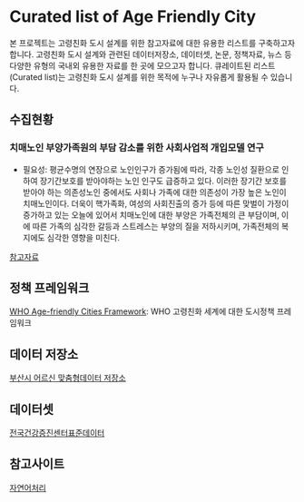 # Curated list of Age Friendly City
본 프로젝트는 고령친화 도시 설계를 위한 참고자료에 대한 유용한 리스트를 구축하고자 합니다. 고령친화 도시 설계와 관련된 데이터저장소, 데이터셋, 논문, 정책자료, 뉴스 등 다양한 유형의 국내외 유용한 자료를 한 곳에 모으고자 합니다. 큐레이트된 리스트(Curated list)는 고령친화 도시 설계를 위한 목적에 누구나 자유롭게 활용될 수 있습니다. 

## 수집현황

### 치매노인 부양가족원의 부담 감소를 위한 사회사업적 개입모델 연구
* 필요성: 평균수명의 연장으로 노인인구가 증가됨에 따라, 각종 노인성 질환으로 인하여 장기간보호를 받아야하는 노인 인구도 급증하고 있다. 이러한 장기간 보호를 받아야 하는 의존성노인 중에서도 사회나 가족에 대한 의존성이 가장 높은 노인이 치매노인이다. 더욱이 핵가족화, 여성의 사회진출의 증가 등에 따른 맞벌이 가정이 증가하고 있는 오늘에 있어서 치매노인에 대한 부양은 가족전체의 큰 부담이며, 이에 따른 가족의 심각한 갈등과 스트레스는 부양의 질을 저하시키며, 가족전체의 복지에도 심각한 영향을 미친다.

[참고자료](http://lps3.www.dbpia.co.kr.libproxy.donga.ac.kr/journal/articleDetail?nodeId=NODE07429405)

## 정책 프레임워크
[WHO Age-friendly Cities Framework](https://extranet.who.int/agefriendlyworld/): WHO 고령친화 세계에 대한 도시정책 프레임워크

## 데이터 저장소
[부산시 어르신 맞춤형데이터 저장소](https://data.busan.go.kr/customData/list.nm?apitype=130)

## 데이터셋
[전국건강증진센터표준데이터](https://data.busan.go.kr/dataSet/detail.nm?contentId=10&publicdatapk=OA_SS00034)

## 참고사이트
[자연어처리](https://insikk.github.io/awesome-korean-nlp/)


